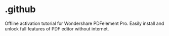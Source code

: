 # .github
Offline activation tutorial for Wondershare PDFelement Pro. Easily install and unlock full features of PDF editor without internet.
